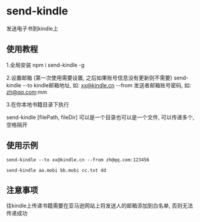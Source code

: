 # send-kindle
发送电子书到kindle上

## 使用教程

1.全局安装
npm i send-kindle -g

2.设置邮箱 (第一次使用需要设置, 之后如果账号信息没有更新则不需要)
send-kindle --to kindle邮箱地址, 如: xx@kindle.cn --from 发送者邮箱账号密码, 如: zh@qq.com:mm

3.在你本地书籍目录下执行

send-kindle [filePath, fileDir] 可以是一个目录也可以是一个文件, 可以传递多个, 空格隔开

## 使用示例

```
send-kindle --to xx@kindle.cn --from zh@qq.com:123456

send-kindle aa.mobi bb.mobi cc.txt dd
```

## 注意事项

往kindle上传递书籍需要在亚马逊网站上将发送人的邮箱添加到白名单, 否则无法传递成功
